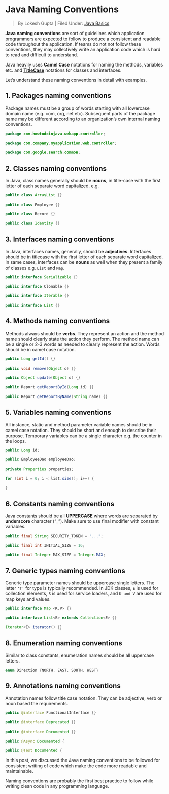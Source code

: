 # Java Naming Conventions

>  By Lokesh Gupta | Filed Under: [Java Basics](https://howtodoinjava.com/java/basics/)

**Java naming conventions** are sort of guidelines which application programmers are expected to follow to produce a consistent and readable code throughout the application. If teams do not not follow these conventions, they may collectively write an application code which is hard to read and difficult to understand.

Java heavily uses **Camel Case** notations for naming the methods, variables etc. and **[TitleCase](https://howtodoinjava.com/java/string/convert-string-to-titlecase/)** notations for classes and interfaces.

Let’s understand these naming conventions in detail with examples.

## 1. Packages naming conventions

Package names must be a group of words starting with all lowercase domain name (e.g. com, org, net etc). Subsequent parts of the package name may be different according to an organization’s own internal naming conventions.

```java
package com.howtodoinjava.webapp.controller;
 
package com.company.myapplication.web.controller;
 
package com.google.search.common;
```

## 2. Classes naming conventions

In Java, class names generally should be **nouns**, in title-case with the first letter of each separate word capitalized. e.g.

```java
public class ArrayList {}
 
public class Employee {}
 
public class Record {}
 
public class Identity {}
```

## 3. Interfaces naming conventions

In Java, interfaces names, generally, should be **adjectives**. Interfaces should be in titlecase with the first letter of each separate word capitalized. In same cases, interfaces can be **nouns** as well when they present a family of classes e.g. `List` and `Map`.

```java
public interface Serializable {}
 
public interface Clonable {}
 
public interface Iterable {}
 
public interface List {}
```

## 4. Methods naming conventions

Methods always should be **verbs**. They represent an action and the method name should clearly state the action they perform. The method name can be a single or 2-3 words as needed to clearly represent the action. Words should be in camel case notation.

```java
public Long getId() {}
 
public void remove(Object o) {}
 
public Object update(Object o) {}
 
public Report getReportById(Long id) {}
 
public Report getReportByName(String name) {}
```

## 5. Variables naming conventions

All instance, static and method parameter variable names should be in camel case notation. They should be short and enough to describe their purpose. Temporary variables can be a single character e.g. the counter in the loops.

```java
public Long id;
 
public EmployeeDao employeeDao;
 
private Properties properties;
 
for (int i = 0; i < list.size(); i++) {
     
}
```

## 6. Constants naming conventions

Java constants should be all **UPPERCASE** where words are separated by **underscore** character (“_”). Make sure to use final modifier with constant variables.

```java
public final String SECURITY_TOKEN = "...";
 
public final int INITIAL_SIZE = 16;
 
public final Integer MAX_SIZE = Integer.MAX;
```

## 7. Generic types naming conventions

Generic type parameter names should be uppercase single letters. The letter `'T'` for type is typically recommended. In JDK classes, `E` is used for collection elements, `S` is used for service loaders, and `K and V` are used for map keys and values.

```java
public interface Map <K,V> {}
 
public interface List<E> extends Collection<E> {}
 
Iterator<E> iterator() {}
```

## 8. Enumeration naming conventions

Similar to class constants, enumeration names should be all uppercase letters.

```java
enum Direction {NORTH, EAST, SOUTH, WEST}
```

## 9. Annotations naming conventions

Annotation names follow title case notation. They can be adjective, verb or noun based the requirements.

```java
public @interface FunctionalInterface {}
 
public @interface Deprecated {}
 
public @interface Documented {}
 
public @Async Documented {
 
public @Test Documented {
```

In this post, we discussed the Java naming conventions to be followed for consistent writing of code which make the code more readable and maintainable.

Naming conventions are probably the first best practice to follow while writing clean code in any programming language.